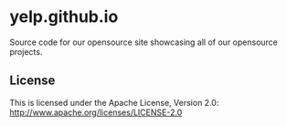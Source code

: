# yelp.github.io

Source code for our opensource site showcasing all of our opensource projects.

## License

This is licensed under the Apache License, Version 2.0: http://www.apache.org/licenses/LICENSE-2.0
